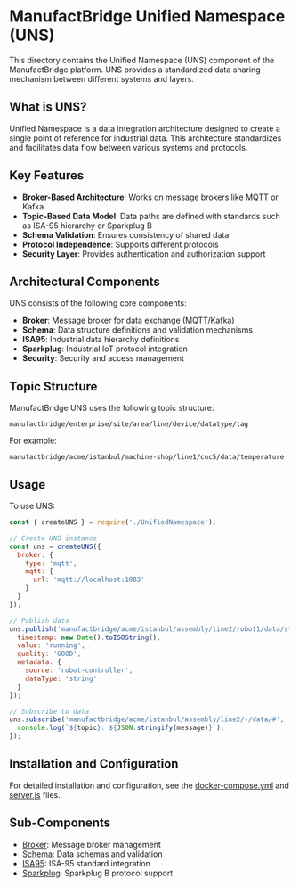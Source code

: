 # ManufactBridge Unified Namespace (UNS)

This directory contains the Unified Namespace (UNS) component of the ManufactBridge platform. UNS provides a standardized data sharing mechanism between different systems and layers.

## What is UNS?

Unified Namespace is a data integration architecture designed to create a single point of reference for industrial data. This architecture standardizes and facilitates data flow between various systems and protocols.

## Key Features

- **Broker-Based Architecture**: Works on message brokers like MQTT or Kafka
- **Topic-Based Data Model**: Data paths are defined with standards such as ISA-95 hierarchy or Sparkplug B
- **Schema Validation**: Ensures consistency of shared data
- **Protocol Independence**: Supports different protocols
- **Security Layer**: Provides authentication and authorization support

## Architectural Components

UNS consists of the following core components:

- **Broker**: Message broker for data exchange (MQTT/Kafka)
- **Schema**: Data structure definitions and validation mechanisms
- **ISA95**: Industrial data hierarchy definitions
- **Sparkplug**: Industrial IoT protocol integration
- **Security**: Security and access management

## Topic Structure

ManufactBridge UNS uses the following topic structure:

```
manufactbridge/enterprise/site/area/line/device/datatype/tag
```

For example:
```
manufactbridge/acme/istanbul/machine-shop/line1/cnc5/data/temperature
```

## Usage

To use UNS:

```javascript
const { createUNS } = require('./UnifiedNamespace');

// Create UNS instance
const uns = createUNS({
  broker: {
    type: 'mqtt',
    mqtt: {
      url: 'mqtt://localhost:1883'
    }
  }
});

// Publish data
uns.publish('manufactbridge/acme/istanbul/assembly/line2/robot1/data/status', {
  timestamp: new Date().toISOString(),
  value: 'running',
  quality: 'GOOD',
  metadata: {
    source: 'robot-controller',
    dataType: 'string'
  }
});

// Subscribe to data
uns.subscribe('manufactbridge/acme/istanbul/assembly/line2/+/data/#', (topic, message) => {
  console.log(`${topic}: ${JSON.stringify(message)}`);
});
```

## Installation and Configuration

For detailed installation and configuration, see the [docker-compose.yml](./docker-compose.yml) and [server.js](./server.js) files.

## Sub-Components

- [Broker](./broker/README.md): Message broker management
- [Schema](./schema/README.md): Data schemas and validation
- [ISA95](./ISA95/README.md): ISA-95 standard integration
- [Sparkplug](./Sparkplug/README.md): Sparkplug B protocol support
